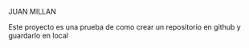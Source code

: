 JUAN MILLAN 

Este proyecto es una prueba de como crear un repositorio en github y guardarlo en local